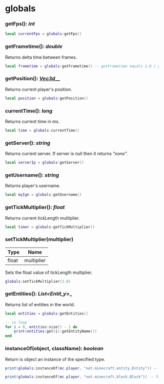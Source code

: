 # globals

### getFps(): _int_

```lua
local currentFps = globals:getFps()
```

### getFrametime(): _double_

Returns delta time between frames.

```lua
local frametime = globals:getFrametime() -- getFrametime equals 1.0 / getFps
```

### getPosition(): [_Vec3d_](../types/vec3d.md)__

Returns current player's position.

```lua
local position = globals:getPosition()
```

### currentTime(): _long_

Returns current time in ms.

```lua
local time = globals:currentTime()
```

### getServer(): _string_&#x20;

Returns current server. If server is null then it returns _"none"._

```lua
local serverIp = globals:getServer()
```

### getUsername(): _string_

Returns player's username.

```lua
local myIgn = globals:getUsername()
```

### getTickMultiplier(): _float_

Returns current tickLength multiplier.

```lua
local timer = globals:getTickMultiplier()
```

### setTickMultiplier(multiplier)

| Type  | Name       |
| ----- | ---------- |
| float | multiplier |

Sets the float value of tickLength multiplier.

```lua
globals:setTickMultiplier(2.0)
```

### getEntities(): _List\<Entit_y_>_

Returns list of entities in the world.

```lua
local entities = globals:getEntities()

-- in loop
for i = 0, entities:size() - 1 do
    print(entities:get(i):getEntityName())
end
```

### instanceOf(object, className): _boolean_

Return is object an instance of the specified type.

```lua
print(globals:instanceOf(mc.player, "net.minecraft.entity.Entity")) -- true

print(globals:instanceOf(mc.player, "net.minecraft.block.Block")) -- false
```
